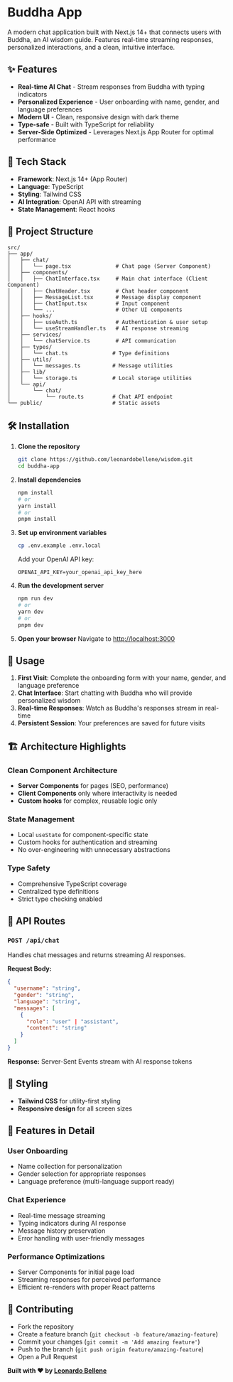 # Buddha App

A modern chat application built with Next.js 14+ that connects users with Buddha, an AI wisdom guide. Features real-time streaming responses, personalized interactions, and a clean, intuitive interface.

## ✨ Features

- **Real-time AI Chat** - Stream responses from Buddha with typing indicators
- **Personalized Experience** - User onboarding with name, gender, and language preferences
- **Modern UI** - Clean, responsive design with dark theme
- **Type-safe** - Built with TypeScript for reliability
- **Server-Side Optimized** - Leverages Next.js App Router for optimal performance

## 🚀 Tech Stack

- **Framework**: Next.js 14+ (App Router)
- **Language**: TypeScript
- **Styling**: Tailwind CSS
- **AI Integration**: OpenAI API with streaming
- **State Management**: React hooks

## 📁 Project Structure

```
src/
├── app/
│   ├── chat/
│   │   └── page.tsx              # Chat page (Server Component)
│   ├── components/
│   │   ├── ChatInterface.tsx     # Main chat interface (Client Component)
│   │   ├── ChatHeader.tsx        # Chat header component
│   │   ├── MessageList.tsx       # Message display component
│   │   ├── ChatInput.tsx         # Input component
│   │   └── ...                   # Other UI components
│   ├── hooks/
│   │   ├── useAuth.ts            # Authentication & user setup
│   │   └── useStreamHandler.ts   # AI response streaming
│   ├── services/
│   │   └── chatService.ts        # API communication
│   ├── types/
│   │   └── chat.ts              # Type definitions
│   ├── utils/
│   │   └── messages.ts          # Message utilities
│   ├── lib/
│   │   └── storage.ts           # Local storage utilities
│   └── api/
│       └── chat/
│           └── route.ts         # Chat API endpoint
└── public/                      # Static assets
```

## 🛠️ Installation

1. **Clone the repository**
   ```bash
   git clone https://github.com/leonardobellene/wisdom.git
   cd buddha-app
   ```

2. **Install dependencies**
   ```bash
   npm install
   # or
   yarn install
   # or
   pnpm install
   ```

3. **Set up environment variables**
   ```bash
   cp .env.example .env.local
   ```
   
   Add your OpenAI API key:
   ```env
   OPENAI_API_KEY=your_openai_api_key_here
   ```

4. **Run the development server**
   ```bash
   npm run dev
   # or
   yarn dev
   # or
   pnpm dev
   ```

5. **Open your browser**
   Navigate to [http://localhost:3000](http://localhost:3000)

## 🎯 Usage

1. **First Visit**: Complete the onboarding form with your name, gender, and language preference
2. **Chat Interface**: Start chatting with Buddha who will provide personalized wisdom
3. **Real-time Responses**: Watch as Buddha's responses stream in real-time
4. **Persistent Session**: Your preferences are saved for future visits

## 🏗️ Architecture Highlights

### Clean Component Architecture
- **Server Components** for pages (SEO, performance)
- **Client Components** only where interactivity is needed
- **Custom hooks** for complex, reusable logic only

### State Management
- Local `useState` for component-specific state
- Custom hooks for authentication and streaming
- No over-engineering with unnecessary abstractions

### Type Safety
- Comprehensive TypeScript coverage
- Centralized type definitions
- Strict type checking enabled

## 🔧 API Routes

### `POST /api/chat`
Handles chat messages and returns streaming AI responses.

**Request Body:**
```json
{
  "username": "string",
  "gender": "string", 
  "language": "string",
  "messages": [
    {
      "role": "user" | "assistant",
      "content": "string"
    }
  ]
}
```

**Response:** Server-Sent Events stream with AI response tokens

## 🎨 Styling

- **Tailwind CSS** for utility-first styling
- **Responsive design** for all screen sizes

## 📱 Features in Detail

### User Onboarding
- Name collection for personalization
- Gender selection for appropriate responses
- Language preference (multi-language support ready)

### Chat Experience
- Real-time message streaming
- Typing indicators during AI response
- Message history preservation
- Error handling with user-friendly messages

### Performance Optimizations
- Server Components for initial page load
- Streaming responses for perceived performance
- Efficient re-renders with proper React patterns

## 🤝 Contributing

- Fork the repository
- Create a feature branch (`git checkout -b feature/amazing-feature`)
- Commit your changes (`git commit -m 'Add amazing feature'`)
- Push to the branch (`git push origin feature/amazing-feature`)
- Open a Pull Request

**Built with ❤️ by [Leonardo Bellene](https://github.com/leonardobellene)**